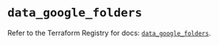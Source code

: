 # `data_google_folders`

Refer to the Terraform Registry for docs: [`data_google_folders`](https://registry.terraform.io/providers/hashicorp/google-beta/5.26.0/docs/data-sources/google_folders).
